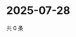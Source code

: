 # 2025-07-28

共 0 条

<!-- BEGIN ZHIHUVIDEO -->
<!-- 最后更新时间 Mon Jul 28 2025 17:19:42 GMT+0800 (China Standard Time) -->

<!-- END ZHIHUVIDEO -->
